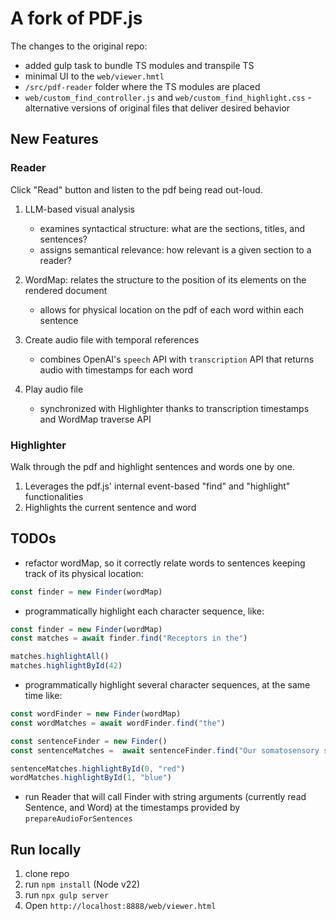 # A fork of PDF.js

The changes to the original repo:

- added gulp task to bundle TS modules and transpile TS
- minimal UI to the `web/viewer.hmtl`
- `/src/pdf-reader` folder where the TS modules are placed
- `web/custom_find_controller.js` and `web/custom_find_highlight.css` - alternative versions of original files that deliver desired behavior

## New Features

### Reader

Click "Read" button and listen to the pdf being read out-loud.

1. LLM-based visual analysis
   - examines syntactical structure: what are the sections, titles, and sentences?
   - assigns semantical relevance: how relevant is a given section to a reader?
  
2. WordMap: relates the structure to the position of its elements on the rendered document
   - allows for physical location on the pdf of each word within each sentence
  
3. Create audio file with temporal references 
    - combines OpenAI's `speech` API with `transcription` API that returns audio with timestamps for each word

4. Play audio file
   - synchronized with Highlighter thanks to transcription timestamps and WordMap traverse API
  
### Highlighter

Walk through the pdf and highlight sentences and words one by one.

1. Leverages the pdf.js' internal event-based "find" and "highlight" functionalities
2. Highlights the current sentence and word

## TODOs

- refactor wordMap, so it correctly relate words to sentences keeping track of its physical location:
  
```ts
const finder = new Finder(wordMap)
```

- programmatically highlight each character sequence, like:

```ts
const finder = new Finder(wordMap)
const matches = await finder.find("Receptors in the")

matches.highlightAll()
matches.highlightById(42)
```

- programmatically highlight several character sequences, at the same time like:

```ts
const wordFinder = new Finder(wordMap)
const wordMatches = await wordFinder.find("the")

const sentenceFinder = new Finder()
const sentenceMatches =  await sentenceFinder.find("Our somatosensory system consists of sensors")

sentenceMatches.highlightById(0, "red")
wordMatches.highlightById(1, "blue")
```

- run Reader that will call Finder with string arguments (currently read Sentence, and Word) at the timestamps provided by `prepareAudioForSentences`

## Run locally

1. clone repo
2. run `npm install` (Node v22)
3. run `npx gulp server`
4. Open `http://localhost:8888/web/viewer.html`